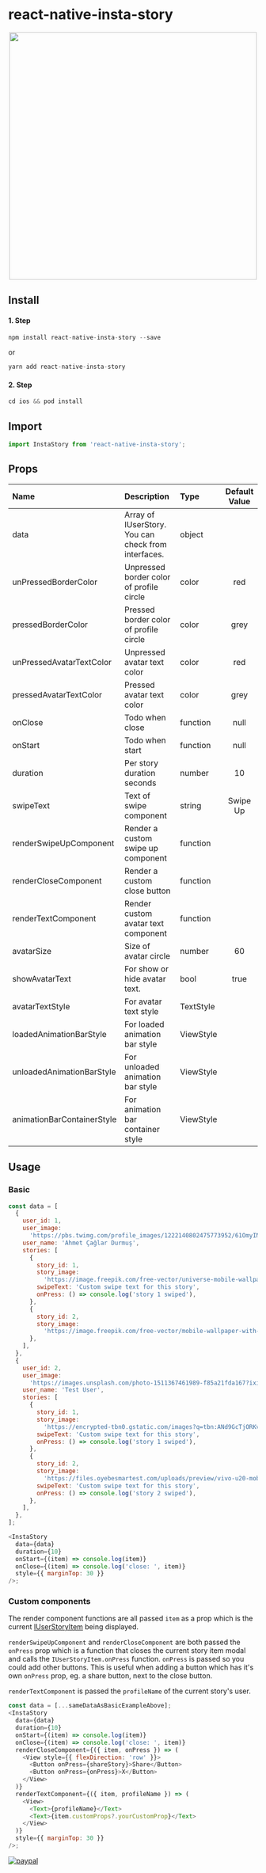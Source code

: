 # react-native-insta-story

<p align="center">
<img src="./images/example.gif" height="500" />
</p>

## Install

#### 1. Step

```javascript
npm install react-native-insta-story --save
```

or

```javascript
yarn add react-native-insta-story
```

#### 2. Step

```javascript
cd ios && pod install
```

## Import

```javascript
import InstaStory from 'react-native-insta-story';
```

## Props

| Name                       | Description                                         | Type      | Default Value |
| :------------------------- | :-------------------------------------------------- | :-------- | :-----------: |
| data                       | Array of IUserStory. You can check from interfaces. | object    |               |
| unPressedBorderColor       | Unpressed border color of profile circle            | color     |      red      |
| pressedBorderColor         | Pressed border color of profile circle              | color     |     grey      |
| unPressedAvatarTextColor   | Unpressed avatar text color                         | color     |      red      |
| pressedAvatarTextColor     | Pressed avatar text color                           | color     |     grey      |
| onClose                    | Todo when close                                     | function  |     null      |
| onStart                    | Todo when start                                     | function  |     null      |
| duration                   | Per story duration seconds                          | number    |      10       |
| swipeText                  | Text of swipe component                             | string    |   Swipe Up    |
| renderSwipeUpComponent     | Render a custom swipe up component                  | function  |               |
| renderCloseComponent       | Render a custom close button                        | function  |               |
| renderTextComponent        | Render custom avatar text component                 | function  |               |
| avatarSize                 | Size of avatar circle                               | number    |      60       |
| showAvatarText             | For show or hide avatar text.                       | bool      |     true      |
| avatarTextStyle            | For avatar text style                               | TextStyle |               |
| loadedAnimationBarStyle    | For loaded animation bar style                      | ViewStyle |               |
| unloadedAnimationBarStyle  | For unloaded animation bar style                    | ViewStyle |               |
| animationBarContainerStyle | For animation bar container style                   | ViewStyle |               |

## Usage

### Basic

```javascript
const data = [
  {
    user_id: 1,
    user_image:
      'https://pbs.twimg.com/profile_images/1222140802475773952/61OmyINj.jpg',
    user_name: 'Ahmet Çağlar Durmuş',
    stories: [
      {
        story_id: 1,
        story_image:
          'https://image.freepik.com/free-vector/universe-mobile-wallpaper-with-planets_79603-600.jpg',
        swipeText: 'Custom swipe text for this story',
        onPress: () => console.log('story 1 swiped'),
      },
      {
        story_id: 2,
        story_image:
          'https://image.freepik.com/free-vector/mobile-wallpaper-with-fluid-shapes_79603-601.jpg',
      },
    ],
  },
  {
    user_id: 2,
    user_image:
      'https://images.unsplash.com/photo-1511367461989-f85a21fda167?ixid=MnwxMjA3fDB8MHxzZWFyY2h8Mnx8cHJvZmlsZXxlbnwwfHwwfHw%3D&ixlib=rb-1.2.1&w=1000&q=80',
    user_name: 'Test User',
    stories: [
      {
        story_id: 1,
        story_image:
          'https://encrypted-tbn0.gstatic.com/images?q=tbn:ANd9GcTjORKvjcbMRGYPR3QIs3MofoWkD4wHzRd_eg&usqp=CAU',
        swipeText: 'Custom swipe text for this story',
        onPress: () => console.log('story 1 swiped'),
      },
      {
        story_id: 2,
        story_image:
          'https://files.oyebesmartest.com/uploads/preview/vivo-u20-mobile-wallpaper-full-hd-(1)qm6qyz9v60.jpg',
        swipeText: 'Custom swipe text for this story',
        onPress: () => console.log('story 2 swiped'),
      },
    ],
  },
];

<InstaStory
  data={data}
  duration={10}
  onStart={(item) => console.log(item)}
  onClose={(item) => console.log('close: ', item)}
  style={{ marginTop: 30 }}
/>;
```

### Custom components

The render component functions are all passed `item` as a prop which is the current [IUserStoryItem](./src/interfaces/index.ts#L15) being displayed.

`renderSwipeUpComponent` and `renderCloseComponent` are both passed the `onPress` prop which is a function that closes the current story item modal and calls the `IUserStoryItem.onPress` function. `onPress` is passed so you could add other buttons. This is useful when adding a button which has it's own `onPress` prop, eg. a share button, next to the close button.

`renderTextComponent` is passed the `profileName` of the current story's user.

```javascript
const data = [...sameDataAsBasicExampleAbove];
<InstaStory
  data={data}
  duration={10}
  onStart={(item) => console.log(item)}
  onClose={(item) => console.log('close: ', item)}
  renderCloseComponent={({ item, onPress }) => (
    <View style={{ flexDirection: 'row' }}>
      <Button onPress={shareStory}>Share</Button>
      <Button onPress={onPress}>X</Button>
    </View>
  )}
  renderTextComponent={({ item, profileName }) => (
    <View>
      <Text>{profileName}</Text>
      <Text>{item.customProps?.yourCustomProp}</Text>
    </View>
  )}
  style={{ marginTop: 30 }}
/>;
```

[![paypal](https://www.paypalobjects.com/en_US/i/btn/btn_donateCC_LG.gif)](http://www.bynogame.com/tr/destekle/caglardurmus)
